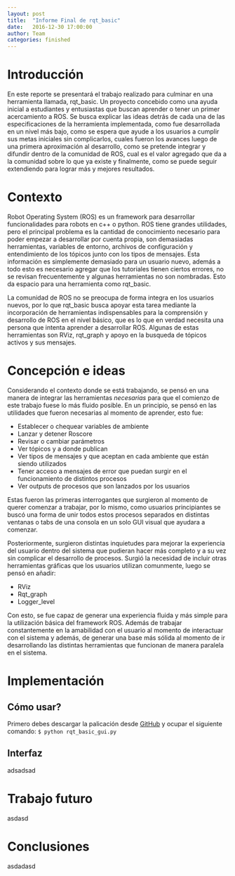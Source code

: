 ```yaml
---
layout: post
title:  "Informe Final de rqt_basic"
date:   2016-12-30 17:00:00
author: Team
categories: finished
---
```


# Introducción
En este reporte se presentará el trabajo realizado para culminar en una herramienta llamada, rqt_basic. Un proyecto concebido como una ayuda inicial a estudiantes y entusiastas que buscan aprender o tener un primer acercamiento a ROS. Se busca explicar las ideas detrás de cada una de las especificaciones de la herramienta implementada, como fue desarrollada en un nivel más bajo, como se espera que ayude a los usuarios a cumplir sus metas iniciales sin complicarlos, cuales fueron los avances luego de una primera aproximación al desarrollo, como se pretende integrar y difundir dentro de la comunidad de ROS, cual es el valor agregado que da a la comunidad sobre lo que ya existe y finalmente, como se puede seguir extendiendo para lograr más y mejores resultados.

# Contexto
Robot Operating System (ROS) es un framework para desarrollar funcionalidades para robots en c++ o python. ROS tiene grandes utilidades, pero el principal problema es la cantidad de conocimiento necesario para poder empezar a desarrollar por cuenta propia, son demasiadas herramientas, variables de entorno, archivos de configuración y entendimiento de los tópicos junto con los tipos de mensajes. Esta información es simplemente demasiado para un usuario nuevo, además a todo esto es necesario agregar que los tutoriales tienen ciertos errores, no se revisan frecuentemente y algunas herramientas no son nombradas. Esto da espacio para una herramienta como rqt_basic.

La comunidad de ROS no se preocupa de forma integra en los usuarios nuevos, por lo que rqt_basic busca apoyar esta tarea mediante la incorporación de herramientas indispensables para la comprensión y desarrollo de ROS en el nivel básico, que es lo que en verdad necesita una persona que intenta aprender a desarrollar ROS. Algunas de estas herramientas son RViz, rqt_graph y apoyo en la busqueda de tópicos activos y sus mensajes.

# Concepción e ideas

Considerando el contexto donde se está trabajando, se pensó en una manera de integrar las herramientas *necesarias* para que el comienzo de este trabajo fuese lo más fluido posible. En un principio, se pensó en las utilidades que fueron necesarias al momento de aprender, esto fue:

- Establecer o chequear variables de ambiente
- Lanzar y detener Roscore
- Revisar o cambiar parámetros
- Ver tópicos y a donde publican
- Ver tipos de mensajes y que aceptan en cada ambiente que están siendo utilizados
- Tener acceso a mensajes de error que puedan surgir en el funcionamiento de distintos procesos
- Ver outputs de procesos que son lanzados por los usuarios

Estas fueron las primeras interrogantes que surgieron al momento de querer comenzar a trabajar, por lo mismo, como usuarios principiantes se buscó una forma de unir todos estos procesos separados en distintas ventanas o tabs de una consola en un solo GUI visual que ayudara a comenzar.

Posteriormente, surgieron distintas inquietudes para mejorar la experiencia del usuario dentro del sistema que pudieran hacer más completo y a su vez sin complicar el desarrollo de procesos. Surgió la necesidad de incluir otras herramientas gráficas que los usuarios utilizan comunmente, luego se pensó en añadir:

- RViz
- Rqt_graph
- Logger_level

Con esto, se fue capaz de generar una experiencia fluida y más simple para la utilización básica del framework ROS. Además de trabajar constantemente en la amabilidad con el usuario al momento de interactuar con el sistema y además, de generar una base más sólida al momento de ir desarrollando las distintas herramientas que funcionan de manera paralela en el sistema.

# Implementación
## Cómo usar?
Primero debes descargar la palicación desde [GitHub](https://github.com/ccsorip/rqt_basic) y ocupar el siguiente comando: ``$ python rqt_basic_gui.py``

## Interfaz
adsadsad

# Trabajo futuro
asdasd

# Conclusiones
asdadasd

